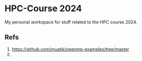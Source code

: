 # HPC-Course 2024
My personal workspace for stuff related to the HPC course 2024.

## Refs
1. https://github.com/muatik/openmp-examples/tree/master
2. 